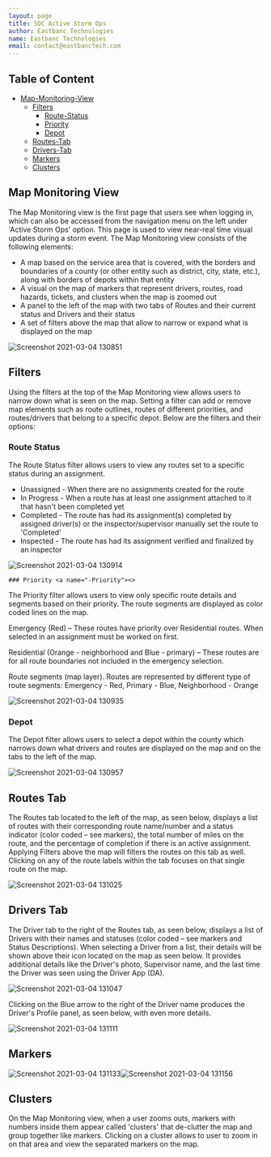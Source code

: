 ```yaml
---
layout: page
title: SOC Active Storm Ops
author: Eastbanc Technologies
name: Eastbanc Technologies
email: contact@eastbanctech.com
---
```




## Table of Content


- [Map-Monitoring-View](#-Map-Monitoring-View)
  * [Filters](#-Filters)
    * [Route-Status](#-Route-Status)
    * [Priority](#-Priority)
    * [Depot](#-Depot)
  * [Routes-Tab](#-Routes-Tab)
  * [Drivers-Tab](#-Drivers-Tab)
  * [Markers](#-Markers)
  * [Clusters](#-Clusters)

 ## Map Monitoring View <a name="-Map-Monitoring-View"></a>

The Map Monitoring view is the first page that users see when logging in, which can also be accessed from the navigation menu on the left under 'Active Storm Ops' option. This page is used to view near-real time visual updates during a storm event. The Map Monitoring view consists of the following elements:

  * A map based on the service area that is covered, with the borders and boundaries of a county (or other entity such as district, city, state, etc.), along with borders of depots within that entity
  * A visual on the map of markers that represent drivers, routes, road hazards, tickets, and clusters when the map is zoomed out
  * A panel to the left of the map with two tabs of Routes and their current status and Drivers and their status
  * A set of filters above the map that allow to narrow or expand what is displayed on the map

  ![Screenshot 2021-03-04 130851](https://user-images.githubusercontent.com/79857237/110009697-5c24b380-7ceb-11eb-9e08-bf29fbbbb6e4.png)  

  ## Filters <a name="-Filters"></a>

  Using the filters at the top of the Map Monitoring view allows users to narrow down what is seen on the map. Setting a filter can add or remove map elements such as route outlines, routes of different priorities, and routes/drivers that belong to a specific depot. Below are the filters and their options:

  ### Route Status <a name="-Route-Status"></a>

The Route Status filter allows users to view any routes set to a specific status during an assignment.

  * Unassigned - When there are no assignments created for the route
  * In Progress - When a route has at least one assignment attached to it that hasn't been completed yet
  * Completed - The route has had its assignment(s) completed by assigned driver(s) or the inspector/supervisor manually set the route to 'Completed' 
  * Inspected - The route has had its assignment verified and finalized by an inspector

![Screenshot 2021-03-04 130914](https://user-images.githubusercontent.com/79857237/110009702-5e870d80-7ceb-11eb-9df6-4c299472e76c.png)  

    ### Priority <a name="-Priority"><>

The Priority filter allows users to view only specific route details and segments based on their priority. The route segments are displayed as color coded lines on the map.

Emergency (Red) – These routes have priority over Residential routes. When selected in an assignment must be worked on first. 

Residential (Orange - neighborhood and Blue - primary) – These routes are for all route boundaries not included in the emergency selection.

Route segments (map layer). Routes are represented by different type of route segments: Emergency - Red, Primary - Blue, Neighborhood - Orange

![Screenshot 2021-03-04 130935](https://user-images.githubusercontent.com/79857237/110009706-6050d100-7ceb-11eb-8ab8-430500fb1003.png)

  ### Depot <a name="-Depot"></a>

The Depot filter allows users to select a depot within the county which narrows down what drivers and routes are displayed on the map and on the tabs to the left of the map.

![Screenshot 2021-03-04 130957](https://user-images.githubusercontent.com/79857237/110009711-621a9480-7ceb-11eb-803f-5190b6b62db6.png)

## Routes Tab <a name="-Routes-Tab"></a>

The Routes tab located to the left of the map, as seen below, displays a list of routes with their corresponding route name/number and a status indicator (color coded – see markers), the total number of miles on the route, and the percentage of completion if there is an active assignment. Applying Filters above the map will filters the routes on this tab as well. Clicking on any of the route labels within the tab focuses on that single route on the map.

![Screenshot 2021-03-04 131025](https://user-images.githubusercontent.com/79857237/110009718-647cee80-7ceb-11eb-934e-506f98f1c3f0.png)

## Drivers Tab <a name="-Drivers-Tab"></a>

The Driver tab to the right of the Routes tab, as seen below, displays a list of Drivers with their names and statuses (color coded – see markers and Status Descriptions). When selecting a Driver from a list, their details will be shown above their icon located on the map as seen below. It provides additional details like the Driver's photo, Supervisor name, and the last time the Driver was seen using the Driver App (DA). 

![Screenshot 2021-03-04 131047](https://user-images.githubusercontent.com/79857237/110009729-68107580-7ceb-11eb-9615-c1f38acd75fa.png)

Clicking on the Blue arrow to the right of the Driver name produces the Driver's Profile panel, as seen below, with even more details.

![Screenshot 2021-03-04 131111](https://user-images.githubusercontent.com/79857237/110009735-6a72cf80-7ceb-11eb-8a5e-13d7474ca999.png)

## Markers <a name="-Markers"></a>

![Screenshot 2021-03-04 131133](https://user-images.githubusercontent.com/79857237/110009738-6c3c9300-7ceb-11eb-9043-9f97d516593c.png)![Screenshot 2021-03-04 131156](https://user-images.githubusercontent.com/79857237/110009757-7199dd80-7ceb-11eb-8033-c665e7f77eeb.png)

## Clusters <a name="-Clusters"></a>

On the Map Monitoring view,  when a user zooms outs, markers with numbers inside them appear called 'clusters' that de-clutter the map and group together like markers. Clicking on a cluster allows to user to zoom in on that area and view the separated markers on the map. 

